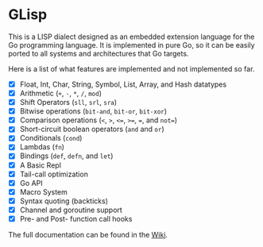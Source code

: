 # GLisp

This is a LISP dialect designed as an embedded extension language for the Go
programming language. It is implemented in pure Go, so it can be easily ported
to all systems and architectures that Go targets.

Here is a list of what features are implemented and not implemented so far.

 * [x] Float, Int, Char, String, Symbol, List, Array, and Hash datatypes
 * [x] Arithmetic (`+`, `-`, `*`, `/`, `mod`)
 * [x] Shift Operators (`sll`, `srl`, `sra`)
 * [x] Bitwise operations (`bit-and`, `bit-or`, `bit-xor`)
 * [x] Comparison operations (`<`, `>`, `<=`, `>=`, `=`, and `not=`)
 * [x] Short-circuit boolean operators (`and` and `or`)
 * [x] Conditionals (`cond`)
 * [x] Lambdas (`fn`)
 * [x] Bindings (`def`, `defn`, and `let`)
 * [x] A Basic Repl
 * [x] Tail-call optimization
 * [x] Go API
 * [x] Macro System
 * [x] Syntax quoting (backticks)
 * [x] Channel and goroutine support
 * [x] Pre- and Post- function call hooks

The full documentation can be found in the [Wiki](https://github.com/glycerine/glisp/wiki).
